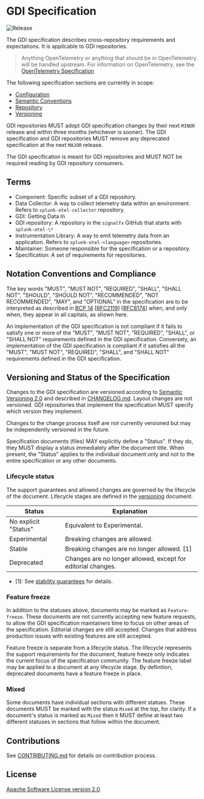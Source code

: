 # GDI Specification

![Release](https://img.shields.io/github/v/tag/signalfx/gdi-specification?include_prereleases&style=for-the-badge)

The GDI specification describes cross-repository requirements and
expectations. It is applicable to GDI repositories.

> Anything OpenTelemetry or anything that should be in OpenTelemetry will be
> handled upstream. For information on OpenTelemetry, see the [OpenTelemetry
> Specification](https://github.com/open-telemetry/opentelemetry-specification/blob/main/specification/versioning-and-stability.md)

The following specification sections are currently in scope:

- [Configuration](specification/configuration.md)
- [Semantic Conventions](specification/semantic_conventions.md)
- [Repository](specification/repository.md)
- [Versioning](specification/versioning.md)

GDI repositories MUST adopt GDI specification changes by their next `MINOR` release
and within three months (whichever is sooner). The GDI specification and GDI
repositories MUST remove any deprecated specification at the next `MAJOR` release.

The GDI specification is meant for GDI repositories and MUST NOT be required
reading by GDI repository consumers.

## Terms

- Component: Specific subset of a GDI repository.
- Data Collector: A way to collect telemetry data within an environment.
  Refers to `splunk-otel-collector` repository.
- GDI: Getting Data In
- GDI repository: A repository in the `signalfx` GitHub that starts with
  `splunk-otel-\*`
- Instrumentation Library: A way to emit telemetry data from an application.
  Refers to `splunk-otel-<language>` repositories.
- Maintainer: Someone responsible for the specification or a repository.
- Specification: A set of requirements for repositories.

## Notation Conventions and Compliance

The key words "MUST", "MUST NOT", "REQUIRED", "SHALL", "SHALL NOT", "SHOULD",
"SHOULD NOT", "RECOMMENDED", "NOT RECOMMENDED", "MAY", and "OPTIONAL" in the
specification are to be interpreted as described
in [BCP 14](https://tools.ietf.org/html/bcp14)
[[RFC2119](https://tools.ietf.org/html/rfc2119)]
[[RFC8174](https://tools.ietf.org/html/rfc8174)] when, and only when, they
appear in all capitals, as shown here.

An implementation of the GDI specification is not compliant if it fails to
satisfy one or more of the "MUST", "MUST NOT", "REQUIRED", "SHALL", or "SHALL
NOT" requirements defined in the GDI specification. Conversely, an
implementation of the GDI specification is compliant if it satisfies all the
"MUST", "MUST NOT", "REQUIRED", "SHALL", and "SHALL NOT" requirements defined
in the GDI specification.

## Versioning and Status of the Specification

Changes to the GDI specification are versioned according to [Semantic
Versioning 2.0](https://semver.org/spec/v2.0.0.html) and described in
[CHANGELOG.md](CHANGELOG.md). Layout changes are not versioned. GDI repositories
that implement the specification MUST specify which version they implement.

Changes to the change process itself are not currently versioned but may be
independently versioned in the future.

Specification documents (files) MAY explicitly define a "Status". If they do,
they MUST display a status immediately after the document title. When
present, the "Status" applies to the individual document only and not to the
entire specification or any other documents.

### Lifecycle status

The support guarantees and allowed changes are governed by the lifecycle of the
document. Lifecycle stages are defined in the
[versioning](./specification/versioning.md) document.

|Status              |Explanation|
|--------------------|-----------|
|No explicit "Status"|Equivalent to Experimental.|
|Experimental        |Breaking changes are allowed.|
|Stable              |Breaking changes are no longer allowed. [1]|
|Deprecated          |Changes are no longer allowed, except for editorial changes.|

- [1]: See [stability guarantees](./specification/versioning.md) for details.

### Feature freeze

In addition to the statuses above, documents may be marked as `Feature-freeze`.
These documents are not currently accepting new feature requests, to allow the
GDI specification maintainers time to focus on other areas of the specification.
Editorial changes are still accepted. Changes that address production issues
with existing features are still accepted.

Feature freeze is separate from a lifecycle status. The lifecycle represents
the support requirements for the document, feature freeze only indicates the
current focus of the specification community. The feature freeze label may be
applied to a document at any lifecycle stage. By definition, deprecated
documents have a feature freeze in place.

### Mixed

Some documents have individual sections with different statues. These documents
MUST be marked with the status `Mixed` at the top, for clarity. If a document's
status is marked as `Mixed` then it MUST define at least two different statuses
in sections that follow within the document.

## Contributions

See [CONTRIBUTING.md](CONTRIBUTING.md) for details on contribution process.

## License

[Apache Software License version 2.0](./LICENSE).
